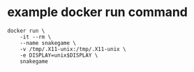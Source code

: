 # example docker run command
```
docker run \
    -it --rm \
    --name snakegame \
    -v /tmp/.X11-unix:/tmp/.X11-unix \
    -e DISPLAY=unix$DISPLAY \
    snakegame
```
